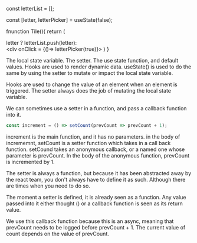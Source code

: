 const letterList = [];

const [letter, letterPicker] = useState(false);

fnunction Tile(){
    return (
        <div>letter ? letterList.push(letter):   </div>
        <div onClick = {()=> letterPicker(true)}>
        </div>
    )
}



The local state variable.
The setter.
The use state function, and default values.
Hooks are used to render dynamic data. useState() is used to do the same by using the setter to mutate or impact the local state variable.  

Hooks are used to change the value of an element when an element is triggered. 
The setter always does the job of mutating the local state variable. 

We can sometimes use a setter in a function, and pass a callback function into it. 

``` js
const increment = () => setCount(prevCount => prevCount + 1);

```

increment is the main function, and it has no parameters. 
in the body of incrememnt, setCount is a setter function which takes in a call back function. 
setCound takes an anonymous callback, or a named one whose parameter is prevCount. 
In the body of the anonymous function, prevCount is incremented by 1. 

The setter is always a function, but because it has been abstracted away by the react team, you don't always have to define it as such. Although there are times when you need to do so. 

The moment a setter is defined, it is already seen as a function. Any value passed into it either thought () or a callback function is seen as its return value. 

We use this callback function because this is an async, meaning that prevCount needs to be logged before prevCount + 1. The current value of count depends on the value of prevCount. 